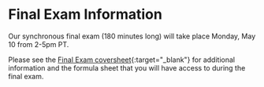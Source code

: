# Final Exam Information

Our synchronous final exam (180 minutes long) will take place Monday, May 10 from 2-5pm PT. 

Please see the [Final Exam coversheet](https://drive.google.com/file/d/1r77AEa7q1jt1TrXwygd1GygjehqUpmrG/view){:target="_blank"} for additional information and the formula sheet that you will have access to during the final exam.